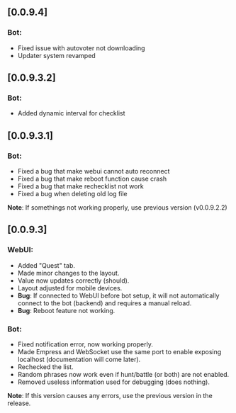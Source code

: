 ## [0.0.9.4]

### Bot:

- Fixed issue with autovoter not downloading
- Updater system revamped

## [0.0.9.3.2]

### Bot:

- Added dynamic interval for checklist

## [0.0.9.3.1]

### Bot:

- Fixed a bug that make webui cannot auto reconnect
- Fixed a bug that make reboot function cause crash
- Fixed a bug that make rechecklist not work
- Fixed a bug when deleting old log file

**Note**: If somethings not working properly, use previous version (v0.0.9.2.2)

## [0.0.9.3]

### WebUI:

- Added "Quest" tab.
- Made minor changes to the layout.
- Value now updates correctly (should).
- Layout adjusted for mobile devices.
- **Bug**: If connected to WebUI before bot setup, it will not automatically connect to the bot (backend) and requires a manual reload.
- **Bug**: Reboot feature not working.

### Bot:

- Fixed notification error, now working properly.
- Made Empress and WebSocket use the same port to enable exposing localhost (documentation will come later).
- Rechecked the list.
- Random phrases now work even if hunt/battle (or both) are not enabled.
- Removed useless information used for debugging (does nothing).

**Note**: If this version causes any errors, use the previous version in the release.
